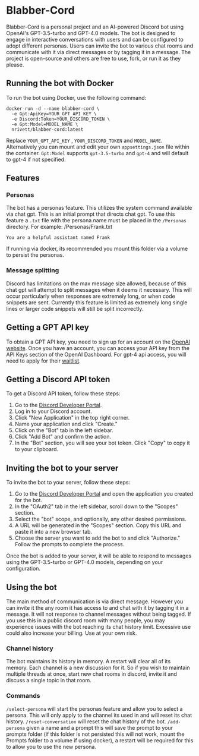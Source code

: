 
# Blabber-Cord

Blabber-Cord is a personal project and an AI-powered Discord bot using OpenAI's GPT-3.5-turbo and GPT-4.0 models. The bot is designed to engage in interactive conversations with users and can be configured to adopt different personas. Users can invite the bot to various chat rooms and communicate with it via direct messages or by tagging it in a message. The project is open-source and others are free to use, fork, or run it as they please.

## Running the bot with Docker

To run the bot using Docker, use the following command:

```
docker run -d --name blabber-cord \
  -e Gpt:ApiKey=YOUR_GPT_API_KEY \
  -e Discord:Token=YOUR_DISCORD_TOKEN \
  -e Gpt:Model=MODEL_NAME \
  nrivett/blabber-cord:latest
```
Replace `YOUR_GPT_API_KEY` , `YOUR_DISCORD_TOKEN`  and `MODEL_NAME`. Alternatively you can mount and edit your own `appsettings.json` file within the container. 
`Gpt:Model` supports `gpt-3.5-turbo` and `gpt-4` and will default to gpt-4 if not specified.

## Features

### Personas
The bot has a personas feature. This utilizes the system command available via chat gpt. This is an initial prompt that directs chat gpt. To use this feature a `.txt` file with the persona name must be placed in the `/Personas` directory.
For example: /Personas/Frank.txt
```
You are a helpful assistant named Frank
```
If running via docker, its recommended you mount this folder via a volume to persist the personas.
### Message splitting
Discord has limitations on the max message size allowed, because of this chat gpt will attempt to split messages when it deems it necessary. This will occur particularly when responses are extremely long, or when code snippets are sent. Currently this feature is limited as extremely long single lines or larger code snippets will still be split incorrectly.


## Getting a GPT API key

To obtain a GPT API key, you need to sign up for an account on the [OpenAI website](https://www.openai.com/). Once you have an account, you can access your API key from the API Keys section of the OpenAI Dashboard.
For gpt-4 api access, you will need to apply for their [waitlist](https://openai.com/waitlist/gpt-4-api).

## Getting a Discord API token

To get a Discord API token, follow these steps:

1.  Go to the [Discord Developer Portal](https://discord.com/developers/applications).
2.  Log in to your Discord account.
3.  Click "New Application" in the top right corner.
4.  Name your application and click "Create."
5.  Click on the "Bot" tab in the left sidebar.
6.  Click "Add Bot" and confirm the action.
7.  In the "Bot" section, you will see your bot token. Click "Copy" to copy it to your clipboard.

## Inviting the bot to your server

To invite the bot to your server, follow these steps:

1.  Go to the [Discord Developer Portal](https://discord.com/developers/applications) and open the application you created for the bot.
2.  In the "OAuth2" tab in the left sidebar, scroll down to the "Scopes" section.
3.  Select the "bot" scope, and optionally, any other desired permissions.
4.  A URL will be generated in the "Scopes" section. Copy this URL and paste it into a new browser tab.
5.  Choose the server you want to add the bot to and click "Authorize." Follow the prompts to complete the process.

Once the bot is added to your server, it will be able to respond to messages using the GPT-3.5-turbo or GPT-4.0 models, depending on your configuration.

## Using the bot
The main method of communication is via direct message. However you can invite it the any room it has access to and chat with it by tagging it in a message. It will not response to channel messages without being tagged.
If you use this in a public discord room with many people, you may experience issues with the bot reaching its chat history limit. Excessive use could also increase your billing. Use at your own risk.

### Channel history
The bot maintains its history in memory. A restart will clear all of its memory. Each channel is a new discussion for it. So if you wish to maintain multiple threads at once, start new chat rooms in discord, invite it and discuss a single topic in that room.

### Commands
`/select-persona` will start the personas feature and allow you to select a persona. This will only apply to the channel its used in and will reset its chat history.
`/reset-conversation` will reset the chat history of the bot.
`/add-persona` given a name and a prompt this will save the prompt to your prompts folder (if this folder is not persisted this will not work, mount the Prompts folder to a volume if using docker), a restart will be required for this to allow you to use the new persona.
